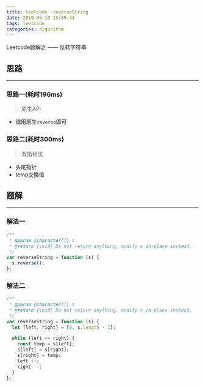 ```yaml
---
title: leetcode -reverseString
date: 2019-03-10 15:35:44
tags: leetcode
categories: algorithm
---
```


Leetcode题解之 —— 反转字符串


<!-- more -->


## 思路

------

### 思路一(耗时196ms)

> 原生API

- 调用原生`reverse`即可

### 思路二(耗时300ms)

> 双指针法

- 头尾指针
- temp交换值

## 题解

------

### 解法一

```js
/**
 * @param {character[]} s
 * @return {void} Do not return anything, modify s in-place instead.
 */
var reverseString = function (s) {
  s.reverse();
};
```

### 解法二

```js
/**
 * @param {character[]} s
 * @return {void} Do not return anything, modify s in-place instead.
 */
var reverseString = function (s) {
  let [left, right] = [0, s.length - 1];

  while (left <= right) {
    const temp = s[left];
    s[left] = s[right];
    s[right] = temp;
    left ++;
    right --;
  }
};
```